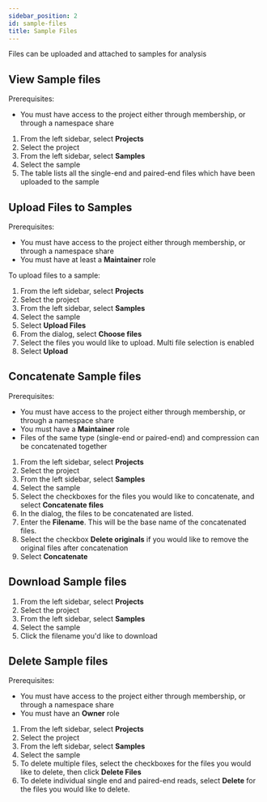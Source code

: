 ```yaml
---
sidebar_position: 2
id: sample-files
title: Sample Files
---
```


Files can be uploaded and attached to samples for analysis

## View Sample files

Prerequisites:

- You must have access to the project either through membership, or through a namespace share

1. From the left sidebar, select **Projects**
2. Select the project
3. From the left sidebar, select **Samples**
4. Select the sample
5. The table lists all the single-end and paired-end files which have been uploaded to the sample

## Upload Files to Samples

Prerequisites:

- You must have access to the project either through membership, or through a namespace share
- You must have at least a **Maintainer** role

To upload files to a sample:

1. From the left sidebar, select **Projects**
2. Select the project
3. From the left sidebar, select **Samples**
4. Select the sample
5. Select **Upload Files**
6. From the dialog, select **Choose files**
7. Select the files you would like to upload. Multi file selection is enabled
8. Select **Upload**

## Concatenate Sample files

Prerequisites:

- You must have access to the project either through membership, or through a namespace share
- You must have a **Maintainer** role
- Files of the same type (single-end or paired-end) and compression can be concatenated together

1. From the left sidebar, select **Projects**
2. Select the project
3. From the left sidebar, select **Samples**
4. Select the sample
5. Select the checkboxes for the files you would like to concatenate, and select **Concatenate files**
6. In the dialog, the files to be concatenated are listed.
7. Enter the **Filename**. This will be the base name of the concatenated files.
8. Select the checkbox **Delete originals** if you would like to remove the original files after concatenation
9. Select **Concatenate**

## Download Sample files

1. From the left sidebar, select **Projects**
2. Select the project
3. From the left sidebar, select **Samples**
4. Select the sample
5. Click the filename you'd like to download

## Delete Sample files

Prerequisites:

- You must have access to the project either through membership, or through a namespace share
- You must have an **Owner** role

1. From the left sidebar, select **Projects**
2. Select the project
3. From the left sidebar, select **Samples**
4. Select the sample
5. To delete multiple files, select the checkboxes for the files you would like to delete, then click **Delete Files**
6. To delete individual single end and paired-end reads, select **Delete** for the files you would like to delete.
